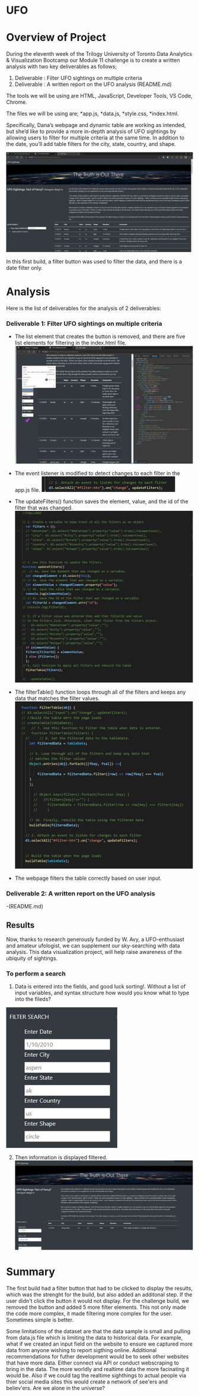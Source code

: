 # UFO

# Overview of Project

During the eleventh week of the Trilogy University of Toronto Data Analytics & Visualization Bootcamp our Module 11 challenge is to create a written analysis with two key deliverables as follows; 

1) Deliverable : Filter UFO sightings on multiple criteria
2) Deliverable : A written report on the UFO analysis (README.md)

The tools we will be using are HTML, JavaScript, Developer Tools, VS Code, Chrome.

The files we will be using are;
*app.js,
*data.js,
*style.css,
*index.html.

Specifically,
Dana’s webpage and dynamic table are working as intended, but she’d like to provide a more in-depth analysis of UFO sightings by allowing users to filter for multiple criteria at the same time. In addition to the date, you’ll add table filters for the city, state, country, and shape.

![FinalModule](https://github.com/735713038455163/UFO/blob/main/FinalModule.PNG)

In this first build, a filter button was used to filter the data, and there is a date filter only.  


# Analysis

Here is the list of deliverables for the analysis of 2 deliverables:

### Deliverable 1: Filter UFO sightings on multiple criteria
- The list element that creates the button is removed, and there are five list elements for filtering in the index.html file. 
![5filters](https://github.com/735713038455163/UFO/blob/main/5filters.PNG)

- The event listener is modified to detect changes to each filter in the app.js file. 
![changelistener](https://github.com/735713038455163/UFO/blob/main/changelistener.PNG)

- The updateFilters() function saves the element, value, and the id of the filter that was changed. 
![updateFilters](https://github.com/735713038455163/UFO/blob/main/updateFilters.PNG)

- The filterTable() function loops through all of the filters and keeps any data that matches the filter values. 
![filterTable](https://github.com/735713038455163/UFO/blob/main/filterTable.PNG)

- The webpage filters the table correctly based on user input. 

### Deliverable 2: A written report on the UFO analysis 
-(README.md)

## Results
Now, thanks to research generously funded by W. Avy, a UFO-enthusiast and amateur ufologist, we can supplement our sky-searching with data analysis. This data visualization project,  will help raise awareness of the ubiquity of sightings.

### To perform a search 
1) Data is entered into the fields, and good luck sorting!. Without a list of input variables, and syntax structure how would you know what to type into the fileds?  

![fields](https://github.com/735713038455163/UFO/blob/main/fields.PNG)

2) Then information is displayed filtered.
![Final](https://github.com/735713038455163/UFO/blob/main/Final.PNG)

# Summary

The first build had a filter button that had to be clicked to display the results, which was the strenght for the build, but also added an additonal step. If the user didn't click the button it would not display. For the challenge build, we removed the button and added 5 more filter elements. This not only made the code more complex, it made filtering more complex for the user. Sometimes simple is better. 

Some limitations of the dataset are that the data sample is small and pulling from data.js file which is limiting the data to historical data. For example, what if we created an input field on the website to ensure we captured more data from anyone wishing to report sigthing online.
Additional recommendations for futher development would be to seek other websites that have more data. Either connect via API or conduct webscraping to bring in the data. The more worldly and realtime data the more facinating it would be. Also if we could tag the realtime sighthings to actual people via thier social media sites this would create a network of see'ers and believ'ers. Are we alone in the universe? 

